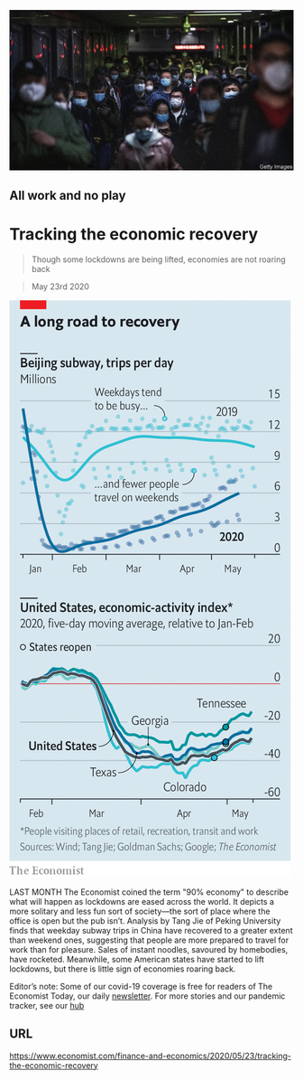 ![](./images/20200523_FNP502.jpg)

## All work and no play

# Tracking the economic recovery

> Though some lockdowns are being lifted, economies are not roaring back

> May 23rd 2020



![](./images/20200523_FNC655.png)

LAST MONTH The Economist coined the term "90% economy" to describe what will happen as lockdowns are eased across the world. It depicts a more solitary and less fun sort of society—the sort of place where the office is open but the pub isn’t. Analysis by Tang Jie of Peking University finds that weekday subway trips in China have recovered to a greater extent than weekend ones, suggesting that people are more prepared to travel for work than for pleasure. Sales of instant noodles, savoured by homebodies, have rocketed. Meanwhile, some American states have started to lift lockdowns, but there is little sign of economies roaring back.

Editor’s note: Some of our covid-19 coverage is free for readers of The Economist Today, our daily [newsletter](https://www.economist.com/https://my.economist.com/user#newsletter). For more stories and our pandemic tracker, see our [hub](https://www.economist.com//news/2020/03/11/the-economists-coverage-of-the-coronavirus)

## URL

https://www.economist.com/finance-and-economics/2020/05/23/tracking-the-economic-recovery
